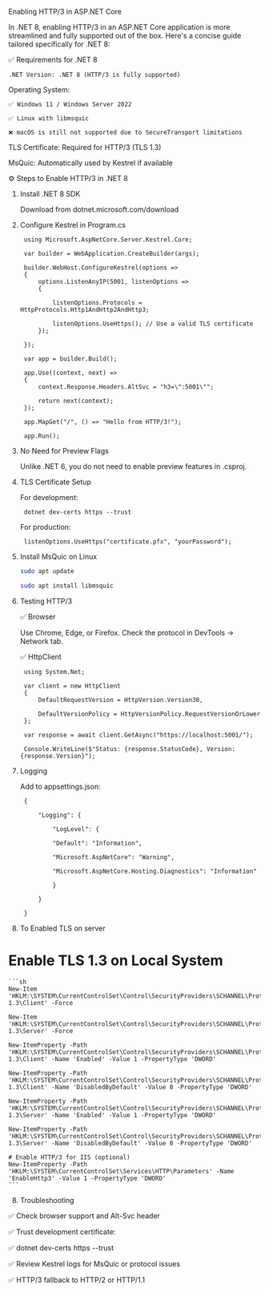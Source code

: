 Enabling HTTP/3 in ASP.NET Core

In .NET 8, enabling HTTP/3 in an ASP.NET Core application is more streamlined and fully supported out of the box. Here's a concise guide tailored specifically for .NET 8:

✅ Requirements for .NET 8

    .NET Version: .NET 8 (HTTP/3 is fully supported)

Operating System:

    ✅ Windows 11 / Windows Server 2022

    ✅ Linux with libmsquic

    ❌ macOS is still not supported due to SecureTransport limitations



TLS Certificate: Required for HTTP/3 (TLS 1.3)

MsQuic: Automatically used by Kestrel if available



⚙️ Steps to Enable HTTP/3 in .NET 8



1. Install .NET 8 SDK

    Download from dotnet.microsoft.com/download



2. Configure Kestrel in Program.cs



        using Microsoft.AspNetCore.Server.Kestrel.Core;

        var builder = WebApplication.CreateBuilder(args);

        builder.WebHost.ConfigureKestrel(options =>
        {
            options.ListenAnyIP(5001, listenOptions =>
            {

                listenOptions.Protocols = HttpProtocols.Http1AndHttp2AndHttp3;

                listenOptions.UseHttps(); // Use a valid TLS certificate
            });

        });

        var app = builder.Build();

        app.Use((context, next) =>
        {
            context.Response.Headers.AltSvc = "h3=\":5001\"";

            return next(context);
        });

        app.MapGet("/", () => "Hello from HTTP/3!");

        app.Run();



3. No Need for Preview Flags

    Unlike .NET 6, you do not need to enable preview features in .csproj.



4. TLS Certificate Setup

    For development:

        dotnet dev-certs https --trust

        

    For production:

        listenOptions.UseHttps("certificate.pfx", "yourPassword");



5. Install MsQuic on Linux
    ```sh
    sudo apt update

    sudo apt install libmsquic
    ```
        



6. Testing HTTP/3

    ✅ Browser

    Use Chrome, Edge, or Firefox. Check the protocol in DevTools → Network tab.



    ✅ HttpClient

        using System.Net;

        var client = new HttpClient
        {
            DefaultRequestVersion = HttpVersion.Version30,

            DefaultVersionPolicy = HttpVersionPolicy.RequestVersionOrLower
        };

        var response = await client.GetAsync("https://localhost:5001/");

        Console.WriteLine($"Status: {response.StatusCode}, Version: {response.Version}");



7. Logging

   Add to appsettings.json:

        {

            "Logging": {

                "LogLevel": {

                "Default": "Information",

                "Microsoft.AspNetCore": "Warning",

                "Microsoft.AspNetCore.Hosting.Diagnostics": "Information"

                }

            }

        }





8. To Enabled TLS on server

# Enable TLS 1.3 on Local System
    ```sh
    New-Item 'HKLM:\SYSTEM\CurrentControlSet\Control\SecurityProviders\SCHANNEL\Protocols\TLS 1.3\Client' -Force

    New-Item 'HKLM:\SYSTEM\CurrentControlSet\Control\SecurityProviders\SCHANNEL\Protocols\TLS 1.3\Server' -Force

    New-ItemProperty -Path 'HKLM:\SYSTEM\CurrentControlSet\Control\SecurityProviders\SCHANNEL\Protocols\TLS 1.3\Client' -Name 'Enabled' -Value 1 -PropertyType 'DWORD'

    New-ItemProperty -Path 'HKLM:\SYSTEM\CurrentControlSet\Control\SecurityProviders\SCHANNEL\Protocols\TLS 1.3\Client' -Name 'DisabledByDefault' -Value 0 -PropertyType 'DWORD'

    New-ItemProperty -Path 'HKLM:\SYSTEM\CurrentControlSet\Control\SecurityProviders\SCHANNEL\Protocols\TLS 1.3\Server' -Name 'Enabled' -Value 1 -PropertyType 'DWORD'

    New-ItemProperty -Path 'HKLM:\SYSTEM\CurrentControlSet\Control\SecurityProviders\SCHANNEL\Protocols\TLS 1.3\Server' -Name 'DisabledByDefault' -Value 0 -PropertyType 'DWORD'

    # Enable HTTP/3 for IIS (optional)
    New-ItemProperty -Path 'HKLM:\SYSTEM\CurrentControlSet\Services\HTTP\Parameters' -Name 'EnableHttp3' -Value 1 -PropertyType 'DWORD'
    ```

8. Troubleshooting

✅ Check browser support and Alt-Svc header

✅ Trust development certificate:

✅ dotnet dev-certs https --trust

✅ Review Kestrel logs for MsQuic or protocol issues

✅ HTTP/3 fallback to HTTP/2 or HTTP/1.1
